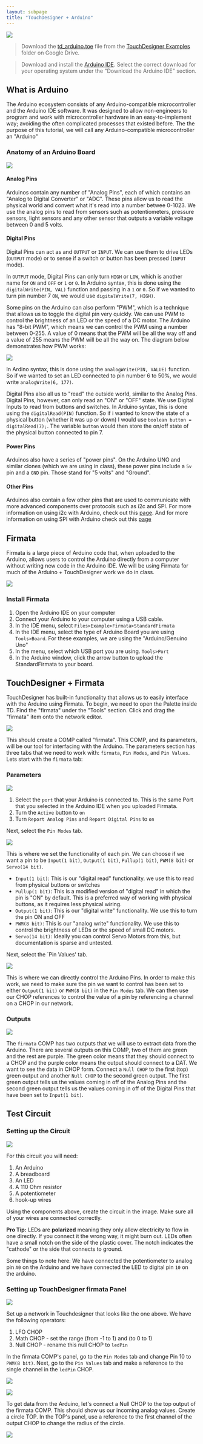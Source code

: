```yaml
---
layout: subpage
title: "TouchDesigner + Arduino"
---
```


<img 
src="{{site.baseurl}}/assets/arduino_board.png" 
style="max-width: 600px;" 
/>

> Download the [td_arduino.toe](xxxxx) file from the [TouchDesigner Examples](https://drive.google.com/drive/folders/144ml7hfzFDR0Y7ZKa4WMo_aPQbVOkqTP?usp=sharing) folder on Google Drive.

> Download and install the [Arduino IDE](https://www.arduino.cc/en/Main/Software). Select the correct download for your operating system under the "Download the Arduino IDE" section.

## What is Arduino

The Arduino ecosystem consists of any Arduino-compatible microcontroller and the Arduino IDE software. It was designed to allow non-engineers to program and work with microcontroller hardware in an easy-to-implement way; avoiding the often complicated processes that existed before. The the purpose of this tutorial, we will call any Arduino-compatible microcontroller an "Arduino"

### Anatomy of an Arduino Board

<img 
src="http://arduinotogo.com/wp-content/uploads/2016/07/ch3-schematic-arduino-compare-01.png"
style="max-width: 600px;"
/>

#### Analog Pins
Arduinos contain any number of "Analog Pins", each of which contains an "Analog to Digital Converter" or "ADC". These pins allow us to read the physical world and convert what it's read into a number betwee 0-1023. We use the analog pins to read from sensors such as potentiometers, pressure sensors, light sensors and any other sensor that outputs a variable voltage between 0 and 5 volts.

#### Digital Pins
Digital Pins can act as and `OUTPUT` or `INPUT`. We can use them to drive LEDs (`OUTPUT` mode) or to sense if a switch or button has been pressed (`INPUT` mode).

In `OUTPUT` mode, Digital Pins can only turn `HIGH` or `LOW`, which is another name for `ON` and `OFF` or `1` or `0`. In Arduino syntax, this is done using the `digitalWrite(PIN, VAL)` function and passing in a `1` or `0`. So if we wanted to turn pin number 7 `ON`, we would use `digitalWrite(7, HIGH)`. 

Some pins on the Arduino can also perform "PWM", which is a technique that allows us to toggle the digital pin very quickly.  We can use PWM to control the brightness of an LED or the speed of a DC motor. The Arduino has  "8-bit PWM", which means we can control the PWM using a number between 0-255. A value of 0 means that the PWM will be all the way off and a value of 255 means the PWM will be all the way on. The diagram below demonstrates how PWM works:

<img 
src="http://robotix.ah-oui.org/user_docs/dos05/Pulse.jpg"
style="max-width: 600px;"
/>

In Ardino syntax, this is done using the `analogWrite(PIN, VALUE)` function. So if we wanted to set an LED connected to pin number 6 to 50%, we would write `analogWrite(6, 177)`.

Digital Pins also all us to "read" the outside world, similar to the Analog Pins. Digital Pins, however, can only read an "ON" or "OFF" state. We use Digital Inputs to read from buttons and switches. In Arduino syntax, this is done using the `digitalRead(PIN)` function. So if i wanted to know the state of a physical button (whether it was up or down) I would use `boolean button = digitalRead(7);`. The variable `button` would then store the on/off state of the physical button connected to pin 7. 

#### Power Pins
Arduinos also have a series of "power pins". On the Arduino UNO and similar clones (which we are using in class), these power pins include a `5v` pin and a `GND` pin. Those stand for "5 volts" and "Ground". 

#### Other Pins
Arduinos also contain a few other pins that are used to communicate with more advanced components over protocols such as i2c and SPI. For more information on using i2c with Arduino, check out this [page](https://www.arduino.cc/en/Reference/Wire). And for more information on using SPI with Arduino check out this [page](https://www.arduino.cc/en/Reference/SPI)


## Firmata
Firmata is a large piece of Arduino code that, when uploaded to the Arduino, allows users to control the Arduino directly from a computer without writing new code in the Arduino IDE. We will be using Firmata for much of the Arduino + TouchDesigner work we do in class. 

<img 
src="{{site.baseurl}}/assets/firmata_menu.png" 
style="max-height: 600px;" 
/>

### Install Firmata

1. Open the Arduino IDE on your computer
2. Connect your Arduino to your computer using a USB cable.
3. In the IDE menu, select `Files>Example>Firmata>StandardFirmata`
4. In the IDE menu, select the type of Arduino Board you are using `Tools>Board`. For these examples, we are using the "Arduino/Genuino Uno"
5. In the menu, select which USB port you are using. `Tools>Port`
6. In the Arduino window, click the arrow button to upload the StandardFirmata to your board.

## TouchDesigner + Firmata

TouchDesigner has built-in functionality that allows us to easily interface with the Arduino using Firmata. To begin, we need to open the Palette inside TD. Find the "firmata" under the "Tools" section. Click and drag the "firmata" item onto the network editor.

<img 
src="{{site.baseurl}}/assets/firmata_palette.png" 
style="max-height: 600px;" 
/>

This should create a COMP called "firmata". This COMP, and its parameters, will be our tool for interfacing with the Arduino. The parameters section has three tabs that we need to work with: `firmata`, `Pin Modes`, and `Pin Values`. Lets start with the `firmata` tab:

### Parameters

<img 
src="{{site.baseurl}}/assets/firmata_firmata.png" 
style="max-width: 600px;" 
/>

1. Select the `port` that your Arduino is connected to. This is the same Port that you selected in the Arduino IDE when you uploaded Firmata.
2. Turn the `Active` button to `on`
3. Turn `Report Analog Pins` and `Report Digital Pins` to `on`

Next, select the `Pin Modes` tab.

<img 
src="{{site.baseurl}}/assets/firmata_modes.png" 
style="max-width: 600px;" 
/>

This is where we set the functionality of each pin. We can choose if we want a pin to be `Input(1 bit)`, `Output(1 bit)`, `Pullup(1 bit)`, `PWM(8 bit)` or `Servo(14 bit)`.

- `Input(1 bit)`: This is our "digital read" functionality. we use this to read from physical buttons or switches
- `Pullup(1 bit)`: This is a modified version of "digital read" in which the pin is "ON" by default. This is a preferred way of working with physical buttons, as it requires less physical wiring.
- `Output(1 bit)`: This is our "digital write" functionality. We use this to turn the pin ON and OFF
- `PWM(8 bit)`: This is our "analog write" functionality. We use this to control the brightness of LEDs or the speed of small DC motors.
- `Servo(14 bit)`: Ideally you can control Servo Motors from this, but documentation is sparse and untested.


Next, select the `Pin Values' tab.

<img 
src="{{site.baseurl}}/assets/firmata_values.png" 
style="max-width: 600px;" 
/>

This is where we can directly control the Arduino Pins. In order to make this work, we need to make sure the pin we want to control has been set to either `Output(1 bit)` or `PWM(8 bit)` in the `Pin Modes` tab. We can then use our CHOP references to control the value of a pin by referencing a channel on a CHOP in our network.


### Outputs

<img 
src="{{site.baseurl}}/assets/firmata_values.png" 
style="max-width: 600px;" 
/>

The `firmata` COMP has two outputs that we will use to extract data from the Arduino. There are several outputs on this COMP, two of them are green and the rest are purple. The green color means that they should connect to a CHOP and the purple color means the output should connect to a DAT. We want to see the data in CHOP form. Connect a `Null CHOP` to the first (top) green output and another `Null CHOP` to the second green output. The first green output tells us the values coming in off of the Analog Pins and the second green output tells us the values coming in off of the Digital Pins that have been set to `Input(1 bit)`. 


## Test Circuit


### Setting up the Circuit

<img 
src="{{site.baseurl}}/assets/firmata_circuit.png" 
style="max-width: 600px;" 
/>

For this circuit you will need:

1. An Arduino
2. A breadboard
3. An LED
4. A 110 Ohm resistor 
5. A potentiometer
6. hook-up wires

Using the components above, create the circuit in the image. Make sure all of your wires are connected correctly. 

**Pro Tip:** LEDs are **polarized** meaning they only allow electricity to flow in one directly. If you connect it the wrong way, it might burn out. LEDs often have a small notch on the side of the plastic cover. The notch indicates the "cathode" or the side that connects to ground.

Some things to note here: We have connected the potentiometer to analog pin `A0` on the Arduino and we have connected the LED to digital pin `10` on the arduino. 


### Setting up TouchDesigner firmata Panel

<img 
src="{{site.baseurl}}/assets/firmata_network.png" 
style="max-width: 600px;" 
/>

Set up a network in Touchdesigner that looks like the one above. We have the following operators:

1. LFO CHOP
2. Math CHOP - set the range (from -1 to 1) and (to 0 to 1)
3. Null CHOP - rename this null CHOP to `ledPin`

In the firmata COMP's panel, go to the `Pin Modes` tab and change Pin 10 to `PWM(8 bit)`. Next, go to the `Pin Values` tab and make a reference to the single channel in the `ledPin` CHOP.  

<img 
src="{{site.baseurl}}/assets/firmata_pin10.png" 
style="max-width: 400px;" 
/>

<img 
src="{{site.baseurl}}/assets/firmata_ledref.png" 
style="max-width: 400px;" 
/>



To get data from the Arduino, let's connect a Null CHOP to the top output of the firmata COMP. This should show us our incoming analog values. Create a circle TOP. In the TOP's panel, use a reference to the first channel of the output CHOP to change the radius of the circle.

<img 
src="{{site.baseurl}}/assets/firmata_top_radius.png" 
style="max-width: 400px;" 
/>



